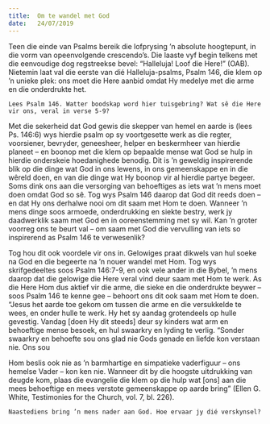 ```yaml
---
title:  Om te wandel met God
date:   24/07/2019
---
```


Teen die einde van Psalms bereik die lofprysing ’n absolute hoogtepunt, in die vorm van opeenvolgende crescendo’s. Die laaste vyf begin telkens met die eenvoudige dog regstreekse bevel: “Halleluja! Loof die Here!” (OAB). Nietemin laat val die eerste van dié Halleluja-psalms, Psalm 146, die klem op ’n unieke plek: ons moet die Here aanbid omdat Hy medelye met die arme en die onderdrukte het. 

`Lees Psalm 146. Watter boodskap word hier tuisgebring? Wat sê die Here vir ons, veral in verse 5-9?` 

Met die sekerheid dat God gewis die skepper van hemel en aarde is (lees Ps. 146:6) wys hierdie psalm op sy voortgesette werk as die regter, voorsiener, bevryder, geneesheer, helper en beskermheer van hierdie planeet – en boonop met die klem op bepaalde mense wat God se hulp in hierdie onderskeie hoedanighede benodig. Dit is ’n geweldig inspirerende blik op die dinge wat God in ons lewens, in ons gemeenskappe en in die wêreld doen, en van die dinge wat Hy boonop vir al hierdie partye begeer.  Soms dink ons aan die versorging van behoeftiges as iets wat ’n mens moet doen omdat God so sê. Tog wys Psalm 146 daarop dat God dit reeds doen – en dat Hy ons derhalwe nooi om dit saam met Hom te doen. Wanneer ’n mens dinge soos armoede, onderdrukking en siekte bestry, werk jy daadwerklik saam met God en in ooreenstemming met sy wil. Kan ’n groter voorreg ons te beurt val – om saam met God die vervulling van iets so inspirerend as Psalm 146 te verwesenlik? 

Tog hou dit ook voordele vir ons in. Gelowiges praat dikwels van hul soeke na God en die begeerte na ’n nouer wandel met Hom. Tog wys skrifgedeeltes soos Psalm 146:7-9, en ook vele ander in die Bybel, ’n mens daarop dat die gelowige die Here veral vind deur saam met Hom te werk. As die Here Hom dus aktief vir die arme, die sieke en die onderdrukte beywer – soos Psalm 146 te kenne gee – behoort ons dit ook saam met Hom te doen. “Jesus het aarde toe gekom om tussen die arme en die versukkelde te wees, en onder hulle te werk. Hy het sy aandag grotendeels op hulle gevestig. Vandag [doen Hy dit steeds] deur sy kinders wat arm en behoeftige mense besoek, en hul swaarkry en lyding te verlig.  “Sonder swaarkry en behoefte sou ons glad nie Gods genade en liefde kon verstaan nie. Ons sou 

Hom beslis ook nie as ’n barmhartige en simpatieke vaderfiguur – ons hemelse Vader – kon ken nie. Wanneer dit by die hoogste uitdrukking van deugde kom, plaas die evangelie die klem op die hulp wat [ons] aan die mees behoeftige en mees verstote gemeenskappe op aarde bring” (Ellen G. White, Testimonies for the Church, vol. 7, bl. 226). 

`Naastediens bring ’n mens nader aan God. Hoe ervaar jy dié verskynsel?`